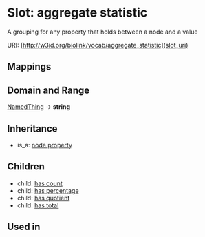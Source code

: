 # Slot: aggregate statistic


A grouping for any property that holds between a node and a value

URI: [http://w3id.org/biolink/vocab/aggregate_statistic](slot_uri)
## Mappings

## Domain and Range

[NamedThing](NamedThing.md) -> **string**
## Inheritance

 *  is_a: [node property](node_property.md)
## Children

 *  child: [has count](has_count.md)
 *  child: [has percentage](has_percentage.md)
 *  child: [has quotient](has_quotient.md)
 *  child: [has total](has_total.md)
## Used in

